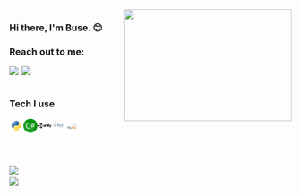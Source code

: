 <img src="https://media.giphy.com/media/jroYByVFWtYQvoDO57/giphy-downsized.gif" align="right" width="300" height="200" />


### Hi there, I'm Buse. :blush:

### Reach out to me:

[linkedin]: https://www.linkedin.com/in/busedagidir/

[medium]: https://medium.com/@busedagidir

[<img width="22" src="https://cdn.jsdelivr.net/npm/simple-icons@v5/icons/linkedin.svg" align="left" />][linkedin]

[<img width="22" src="https://cdn.jsdelivr.net/npm/simple-icons@v5/icons/medium.svg" align="left" />][medium]

<br />
<br />


### Tech I use
<img align="left" src="https://raw.githubusercontent.com/github/explore/80688e429a7d4ef2fca1e82350fe8e3517d3494d/topics/python/python.png" width="25" height="25" />

<img align="left" src="https://raw.githubusercontent.com/github/explore/80688e429a7d4ef2fca1e82350fe8e3517d3494d/topics/csharp/csharp.png" width="25" height="25" />

<img align="left" src="https://raw.githubusercontent.com/github/explore/80688e429a7d4ef2fca1e82350fe8e3517d3494d/topics/unity/unity.png" width="25" height="25" />

<img align="left" src="https://raw.githubusercontent.com/github/explore/80688e429a7d4ef2fca1e82350fe8e3517d3494d/topics/java/java.png" width="25" height="25" />

<img align="left" src="https://raw.githubusercontent.com/github/explore/80688e429a7d4ef2fca1e82350fe8e3517d3494d/topics/mysql/mysql.png" width="25" height="25" />


<br />
<br />
<br />
<br />
<br />

<img src="https://github-readme-stats.vercel.app/api?username=busedagidir&theme=radical" />

<br />

<img src="https://github-readme-stats.vercel.app/api/top-langs/?username=busedagidir&layout=compact" />


